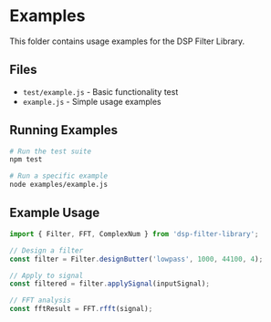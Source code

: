 # Examples

This folder contains usage examples for the DSP Filter Library.

## Files

- `test/example.js` - Basic functionality test
- `example.js` - Simple usage examples

## Running Examples

```bash
# Run the test suite
npm test

# Run a specific example
node examples/example.js
```

## Example Usage

```javascript
import { Filter, FFT, ComplexNum } from 'dsp-filter-library';

// Design a filter
const filter = Filter.designButter('lowpass', 1000, 44100, 4);

// Apply to signal
const filtered = filter.applySignal(inputSignal);

// FFT analysis
const fftResult = FFT.rfft(signal);
```
